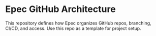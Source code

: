 # Epec GitHub Architecture

This repository defines how Epec organizes GitHub repos, branching, CI/CD, and access. Use this repo as a template for project setup.
